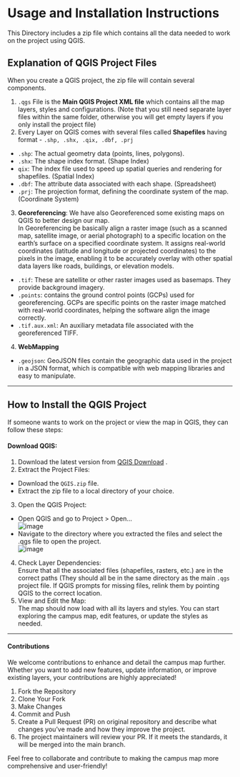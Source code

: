 # Usage and Installation Instructions  
This Directory includes a zip file which contains all the data needed to work on the project using QGIS.  
## Explanation of QGIS Project Files  
When you create a QGIS project, the zip file will contain several components.  
1. ``.qgs`` File is the **Main QGIS Project XML file** which contains all the map layers, styles and configurations. (Note that you still need separate layer files within the same folder, otherwise you will get empty layers if you only install the project file)  
2. Every Layer on QGIS comes with several files called **Shapefiles** having format - ``.shp, .shx, .qix, .dbf, .prj``  
- ``.shp``: The actual geometry data (points, lines, polygons).
- ``.shx``: The shape index format. (Shape Index)
- ``qix``: The index file used to speed up spatial queries and rendering for shapefiles. (Spatial Index)
- ``.dbf``: The attribute data associated with each shape. (Spreadsheet)
- ``.prj``: The projection format, defining the coordinate system of the map. (Coordinate System)
3. **Georeferencing**: We have also Georeferenced some existing maps on QGIS to better design our map.  
In Georeferencing be basically align a raster image (such as a scanned map, satellite image, or aerial photograph) to a specific location on the earth’s surface on a specified coordinate system. It assigns real-world coordinates (latitude and longitude or projected coordinates) to the pixels in the image, enabling it to be accurately overlay with other spatial data layers like roads, buildings, or elevation models.  
- ``.tif``: These are satellite or other raster images used as basemaps. They provide background imagery.
- ``.points``: contains the ground control points (GCPs) used for georeferencing. GCPs are specific points on the raster image matched with real-world coordinates, helping the software align the image correctly.
- ``.tif.aux.xml``: An auxiliary metadata file associated with the georeferenced TIFF.
4. **WebMapping**
- ``.geojson``: GeoJSON files contain the geographic data used in the project in a JSON format, which is compatible with web mapping libraries and easy to manipulate.
-----------------------------------------------------------------------------------------------------------------
## How to Install the QGIS Project
If someone wants to work on the project or view the map in QGIS, they can follow these steps:  
#### Download QGIS:  
1. Download the latest version from [QGIS Download](https://qgis.org/download/) .  
2. Extract the Project Files:  
- Download the ``QGIS.zip`` file.  
- Extract the zip file to a local directory of your choice.  
3. Open the QGIS Project:  
- Open QGIS and go to Project > Open...  
![image](https://github.com/user-attachments/assets/b3cc31bf-59e7-4c7b-ac3c-e17f4c943622)  
- Navigate to the directory where you extracted the files and select the .qgs file to open the project.  
  ![image](https://github.com/user-attachments/assets/8596b2a3-281d-4e71-9234-6d43b6ae9db9)  
4. Check Layer Dependencies:  
Ensure that all the associated files (shapefiles, rasters, etc.) are in the correct paths (They should all be in the same directory as the main ``.qgs`` project file. If QGIS prompts for missing files, relink them by pointing QGIS to the correct location.  
5. View and Edit the Map:  
The map should now load with all its layers and styles. You can start exploring the campus map, edit features, or update the styles as needed.  

-------------------------------------------------------------
#### Contributions
We welcome contributions to enhance and detail the campus map further. Whether you want to add new features, update information, or improve existing layers, your contributions are highly appreciated!  

1. Fork the Repository
2. Clone Your Fork
3. Make Changes
4. Commit and Push
5. Create a Pull Request (PR) on original repository and describe what changes you’ve made and how they improve the project.
6. The project maintainers will review your PR. If it meets the standards, it will be merged into the main branch.  

Feel free to collaborate and contribute to making the campus map more comprehensive and user-friendly!  
